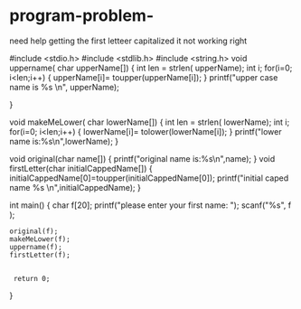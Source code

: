 # program-problem-
need help getting the first letteer capitalized it not working right

#include <stdio.h>
#include <stdlib.h>
#include <string.h>
void uppername( char upperName[])
{
    int len = strlen( upperName);
    int i;
    for(i=0; i<len;i++)
    {
        upperName[i]= toupper(upperName[i]);
    }
    printf("upper case name is %s \n", upperName);

}

void makeMeLower( char lowerName[])
{
    int len = strlen( lowerName);
    int i;
    for(i=0; i<len;i++)
    {
        lowerName[i]= tolower(lowerName[i]);
    }
    printf("lower name is:%s\n",lowerName);
}

void original(char name[])
{
    printf("original name is:%s\n",name);
}
void firstLetter(char initialCappedName[])
{
    initialCappedName[0]=toupper(initialCappedName[0]);
    printf("initial caped name %s \n",initialCappedName);
}


int main()
{
    char f[20];
    printf("please enter your first name: ");
    scanf("%s", f );

    original(f);
    makeMeLower(f);
    uppername(f);
    firstLetter(f);


     return 0;
}
